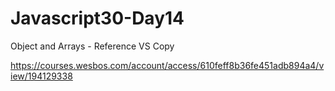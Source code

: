 # Javascript30-Day14
Object and Arrays - Reference VS Copy

https://courses.wesbos.com/account/access/610feff8b36fe451adb894a4/view/194129338

